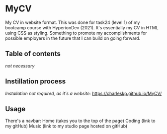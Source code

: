 # MyCV

My CV in website format. This was done for task24 (level 1)
of my bootcamp course with HyperionDev (2021). It's essentially
my CV in HTML using CSS as styling. Something to promote my accomplishments
for possible employers in the future that I can build on going
forward.

## Table of contents
*not necessary*

## Instillation process
*Installation not required, as it's a website:* https://charleskp.github.io/MyCV/

## Usage

There's a navbar: 
Home (takes you to the top of the page)
Coding (link to my gitHub)
Music (link to my studio page hosted on gitHub)
